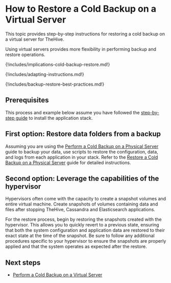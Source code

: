 # How to Restore a Cold Backup on a Virtual Server

This topic provides step-by-step instructions for restoring a cold backup on a virtual server for TheHive.

Using virtual servers provides more flexibility in performing backup and restore operations.

{!includes/implications-cold-backup-restore.md!}

{!includes/adapting-instructions.md!}

{!includes/backup-restore-best-practices.md!}

## Prerequisites

This process and example below assume you have followed the [step-by-step guide](../../../../installation/step-by-step-installation-guide.md) to install the application stack.

## First option: Restore data folders from a backup

Assuming you are using the [Perform a Cold Backup on a Physical Server](../../backup/cold-backup/physical-server.md) guide to backup your data, use scripts to restore the configuration, data, and logs from each application in your stack. Refer to the [Restore a Cold Backup on a Physical Server](physical-server.md) guide for detailed instructions.

## Second option: Leverage the capabilities of the hypervisor

Hypervisors often come with the capacity to create a snapshot volumes and entire virtual machine. Create snapshots of volumes containing data and files after stopping TheHive, Cassandra and Elasticsearch applications. 

For the restore process, begin by restoring the snapshots created with the hypervisor. This allows you to quickly revert to a previous state, ensuring that both the system configuration and application data are restored to their exact state at the time of the snapshot. Be sure to follow any additional procedures specific to your hypervisor to ensure the snapshots are properly applied and that the system operates as expected after the restore.

<h2>Next steps</h2>

* [Perform a Cold Backup on a Virtual Server](../../backup/cold-backup/virtual-server.md)